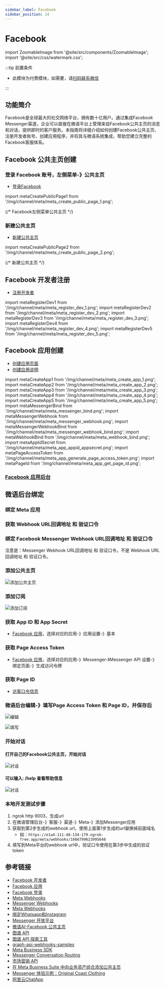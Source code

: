 ```yaml
---
sidebar_label: Facebook
sidebar_position: 14
---
```


# Facebook

import ZoomableImage from '@site/src/components/ZoomableImage';
import '@site/src/css/watermark.css';

:::tip 前置条件

- 此模块为付费模块，如需要，请[扫码联系微信](/img/wechat.png)

:::

## 功能简介

Facebook是全球最大的社交网络平台，拥有数十亿用户。通过集成Facebook Messenger渠道，企业可以直接在微语平台上管理来自Facebook公共主页的消息和对话，提供即时的客户服务。本指南将详细介绍如何创建Facebook公共主页、注册开发者账号、创建应用程序，并将其与微语系统集成，帮助您建立完整的Facebook客服体系。

## Facebook 公共主页创建

### 登录 Facebook 账号，左侧菜单-》公共主页

- [登录Facebook](https://www.facebook.com/)

import metaCreatePublicPage1 from '/img/channel/meta/meta_create_public_page_1.png';

{/* Facebook左侧菜单公共主页 */}
<ZoomableImage src={metaCreatePublicPage1} alt="Facebook左侧菜单公共主页" />

### 新建公共主页

- [新建公共主页](https://www.facebook.com/pages/?category=your_pages&ref=bookmarks)

import metaCreatePublicPage2 from '/img/channel/meta/meta_create_public_page_2.png';

{/* 新建公共主页 */}
<ZoomableImage src={metaCreatePublicPage2} alt="新建公共主页" />

## Facebook 开发者注册

- [注册开发者](https://developers.facebook.com/docs/development/register)

import metaRegisterDev1 from '/img/channel/meta/meta_register_dev_1.png';
import metaRegisterDev2 from '/img/channel/meta/meta_register_dev_2.png';
import metaRegisterDev3 from '/img/channel/meta/meta_register_dev_3.png';
import metaRegisterDev4 from '/img/channel/meta/meta_register_dev_4.png';
import metaRegisterDev5 from '/img/channel/meta/meta_register_dev_5.png';

<ZoomableImage src={metaRegisterDev1} alt="注册开发者步骤1" />
<ZoomableImage src={metaRegisterDev2} alt="注册开发者步骤2" />
<ZoomableImage src={metaRegisterDev3} alt="注册开发者步骤3" />
<ZoomableImage src={metaRegisterDev4} alt="注册开发者步骤4" />
<ZoomableImage src={metaRegisterDev5} alt="注册开发者步骤5" />

## Facebook 应用创建

- [创建应用页面](https://developers.facebook.com/apps/creation/)
- [创建应用说明](https://developers.facebook.com/docs/development/create-an-app)

import metaCreateApp1 from '/img/channel/meta/meta_create_app_1.png';
import metaCreateApp2 from '/img/channel/meta/meta_create_app_2.png';
import metaCreateApp3 from '/img/channel/meta/meta_create_app_3.png';
import metaCreateApp4 from '/img/channel/meta/meta_create_app_4.png';
import metaCreateApp5 from '/img/channel/meta/meta_create_app_5.png';
import metaMessengerBind from '/img/channel/meta/meta_messenger_bind.png';
import metaMessengerWebhook from '/img/channel/meta/meta_messenger_webhook.png';
import metaMessengerWebhookBind from '/img/channel/meta/meta_messenger_webhook_bind.png';
import metaWebhookBind from '/img/channel/meta/meta_webhook_bind.png';
import metaAppIdSecret from '/img/channel/meta/meta_app_appid_appsecret.png';
import metaPageAccessToken from '/img/channel/meta/meta_app_generate_page_access_token.png';
import metaPageId from '/img/channel/meta/meta_app_get_page_id.png';

<ZoomableImage src={metaCreateApp1} alt="创建应用步骤1" />
<ZoomableImage src={metaCreateApp2} alt="创建应用步骤2" />
<ZoomableImage src={metaCreateApp3} alt="创建应用步骤3" />
<ZoomableImage src={metaCreateApp4} alt="创建应用步骤4" />

### [Facebook 应用后台](https://developers.facebook.com/apps/)

<ZoomableImage src={metaCreateApp5} alt="创建应用步骤5" />

## 微语后台绑定

### 绑定 Meta 应用

<ZoomableImage src={metaMessengerBind} alt="绑定Meta应用" />

### 获取 Webhook URL回调地址 和 验证口令

<ZoomableImage src={metaMessengerWebhook} alt="获取Webhook URL" />

### 绑定 Facebook Messenger Webhook URL回调地址 和 验证口令

注意是：Messenger Webhook URL回调地址 和 验证口令，不是 Webhook URL回调地址 和 验证口令。

<ZoomableImage src={metaMessengerWebhookBind} alt="绑定Messenger Webhook" />

### 添加公共主页

![添加公共主页](/img/channel/meta/meta_messenger_add_page.png)

### 添加订阅

![添加订阅](/img/channel/meta/meta_messenger_add_subscribe.png)

### 获取 App ID 和 App Secret

- [Facebook 应用](https://developers.facebook.com/apps/)，选择对应的应用-》应用设置-》基本

<ZoomableImage src={metaAppIdSecret} alt="获取App ID和App Secret" />

### 获取 Page Access Token

- [Facebook 应用](https://developers.facebook.com/apps/)，选择对应的应用-》Messenger-》Messenger API 设置-》绑定页面-》生成访问令牌

<ZoomableImage src={metaPageAccessToken} alt="生成Page Access Token" />

### 获取 Page ID

- [访客口令信息](https://developers.facebook.com/tools/debug/accesstoken/?access_token=EAAV8HSdkm0cBO2AC47g86fWjhTQyYq1kZBDlNnmsR0bvCa0ywWV6MDtVEwdQGZBxax0tYiKbb2Ue2jHqziJI6lhOdbbIJvuF9YZAhZAtUfDZAoUsD6XxbeC44dgA38EI2OAyl3lujMjE0Ir938dSoWa7Jb9P2BxHTT3wwTVjPleyYBrZBMqogOxDUoqqjYJlJGcdWgaDS2jJubdCywMZBgZD&version=v23.0)

<ZoomableImage src={metaPageId} alt="获取Page ID" />

### 微语后台编辑-》填写Page Access Token 和 Page ID，并保存后

![编辑](/img/channel/meta/meta_weiyu_messenger_edit.png)

![填写](/img/channel/meta/meta_weiyu_messenger_page_access_token.png)

<!-- ### 绑定 Facebook Webhook URL回调地址 和 验证口令

注意是：Webhook URL回调地址 和 验证口令，不是Messenger Webhook URL回调地址 和 验证口令。

<ZoomableImage src={metaWebhookBind} alt="绑定Facebook Webhook" /> -->

### 开始对话

#### 打开自己的Facebook公共主页，开始对话

![对话](/img/channel/messenger/messenger_chat.png)

#### 可以输入: /help 查看帮助信息

![对话](/img/channel/messenger/messenger_chat_help.png)

### 本地开发测试步骤

1. ngrok http 9003，生成url
2. 在微语管理后台-》客服-》渠道-》Meta-》添加Messenger应用
3. 获取到第2步生成的webhook url，使用上面第1步生成的url替换掉前面域名
   - 如：`https://e1a4-111-48-134-179.ngrok-free.app/meta/webhooks/1666799623995648`
4. 填写到Meta平台的webhook url中，验证口令使用在第3步中生成的验证token

## 参考链接

- [Facebook 开发者](https://developers.facebook.com/)
- [Facebook 应用](https://developers.facebook.com/apps/)
- [Facebook 登录](https://developers.facebook.com/docs/facebook-login)
- [Meta Webhooks](https://developers.facebook.com/docs/graph-api/webhooks/)
- [Messenger Webhooks](https://developers.facebook.com/docs/messenger-platform/webhooks)
- [Meta Webhooks](https://developers.facebook.com/docs/graph-api/webhooks)
- [绑定Whatsapp和Instagram](https://www.facebook.com/settings/?tab=linked_profiles)
- [Messenger 开放平台](https://developers.facebook.com/docs/messenger-platform/)
- [微语AI-Facebook 公共主页](https://www.facebook.com/profile.php?id=61577041798201)
- [图谱 API](https://developers.facebook.com/docs/graph-api)
- [图谱 API 探索工具](https://developers.facebook.com/tools/explorer)
- [graph-api-webhooks-samples](https://github.com/fbsamples/graph-api-webhooks-samples)
- [Meta Business SDK](https://developers.facebook.com/docs/business-sdk/getting-started)
- [Messenger Conversation Routing](https://www.facebook.com/settings?tab=msgr_conversation_routing)
- [市场营销 API](https://developers.facebook.com/docs/marketing-apis)
- [在 Meta Business Suite 中向业务资产组合添加公共主页](https://www.facebook.com/business/help/720478807965744?id=420299598837059&helpref=faq_content)
- [Messenger 体验示例：Original Coast Clothing](https://developers.facebook.com/docs/messenger-platform/getting-started/sample-experience/)
- [阿里云ChatApp](https://chatapp.console.aliyun.com/Overview)
